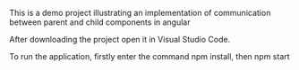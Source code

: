 This is a demo project illustrating an implementation of communication between parent and child components in angular

After downloading the project open it in Visual Studio Code.

To run the application, firstly enter the command npm install,  then npm start
